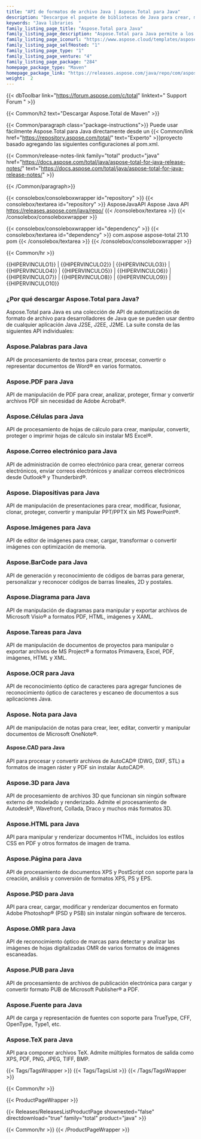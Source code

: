 ```yaml
---
title: "API de formatos de archivo Java | Aspose.Total para Java"
description: "Descargue el paquete de bibliotecas de Java para crear, manipular, convertir, renderizar e imprimir archivos de Microsoft Word, Excel, PowerPoint, Outlook, Publisher, Visio, Project y OneNote. El paquete también incluye API para formatos de archivo PDF, Photoshop, CAD, GIS y 3D, así como API para códigos de barras, OCR y OMR."
keywords: "Java libraries  "
family_listing_page_title: "Aspose.Total para Java"
family_listing_page_description: "Aspose.Total para Java permite a los desarrolladores crear sistemas de procesamiento de archivos increíblemente versátiles capaces de manejar más de 100 formatos de archivo populares. Los programadores de aplicaciones Java SE o EE pueden mejorar sus aplicaciones con la capacidad de cargar, crear, modificar, renderizar e interconvertir archivos de Microsoft Office, OpenOffice, Visio, Project, CAD y muchas otras categorías de formato de uso común."
family_listing_page_iconurl: "https://www.aspose.cloud/templates/aspose/App_Themes/V3/images/total/272x272/aspose_total-for-java-min.png"
family_listing_page_selfHosted: "1"
family_listing_page_type: "1"
family_listing_page_venture: "4"
family_listing_page_package: "284"
homepage_package_type: "Maven"
homepage_package_link: "https://releases.aspose.com/java/repo/com/aspose/aspose-total/"
weight:  2
---
```


{{< dbToolbar link="https://forum.aspose.com/c/total" linktext=" Support Forum " >}}

{{< Common/h2 text="Descargar Aspose.Total de Maven"  >}}

{{< Common/paragraph class="package-instructions">}}
Puede usar fácilmente Aspose.Total para Java directamente desde un
{{< Common/link href="https://repository.aspose.com/total/" text="Experto"  >}}proyecto basado agregando las siguientes configuraciones al pom.xml.

{{< Common/release-notes-link family="total" product="java" href="https://docs.aspose.com/total/java/aspose-total-for-java-release-notes/" text="https://docs.aspose.com/total/java/aspose-total-for-java-release-notes/"  >}}

{{< /Common/paragraph>}}

{{< consolebox/consoleboxwrapper id="repository" >}}
   {{< consolebox/textarea id="repository" >}}
      <repository>
         <id>AsposeJavaAPI</id>
         <name>Aspose Java API</name>
         <url>https://releases.aspose.com/java/repo/</url>
      </repository>
   {{< /consolebox/textarea >}}
{{< /consolebox/consoleboxwrapper >}}

{{< consolebox/consoleboxwrapper id="dependency" >}}
   {{< consolebox/textarea id="dependency" >}}
      <dependency>
         <groupId>com.aspose</groupId>
         <artifactId>aspose-total</artifactId>
         <version>21.10</version>
         <type>pom</type>
      </dependency>
   {{< /consolebox/textarea >}}
{{< /consolebox/consoleboxwrapper >}}

{{< Common/hr >}}

{{HIPERVINCULO1}} | {{HIPERVINCULO2}} | {{HIPERVINCULO3}} | {{HIPERVINCULO4}} | {{HIPERVINCULO5}} | {{HIPERVINCULO6}} | {{HIPERVINCULO7}} | {{HIPERVINCULO8}} | {{HIPERVINCULO9}} | {{HIPERVINCULO10}}

### ¿Por qué descargar Aspose.Total para Java?

Aspose.Total para Java es una colección de API de automatización de formato de archivo para desarrolladores de Java que se pueden usar dentro de cualquier aplicación Java J2SE, J2EE, J2ME. La suite consta de las siguientes API individuales:

### Aspose.Palabras para Java

API de procesamiento de textos para crear, procesar, convertir o representar documentos de Word® en varios formatos.

### Aspose.PDF para Java

API de manipulación de PDF para crear, analizar, proteger, firmar y convertir archivos PDF sin necesidad de Adobe Acrobat®.

### Aspose.Células para Java

API de procesamiento de hojas de cálculo para crear, manipular, convertir, proteger o imprimir hojas de cálculo sin instalar MS Excel®.

### Aspose.Correo electrónico para Java
API de administración de correo electrónico para crear, generar correos electrónicos, enviar correos electrónicos y analizar correos electrónicos desde Outlook® y Thunderbird®.

### Aspose. Diapositivas para Java

API de manipulación de presentaciones para crear, modificar, fusionar, clonar, proteger, convertir y manipular PPT/PPTX sin MS PowerPoint®.

### Aspose.Imágenes para Java

API de editor de imágenes para crear, cargar, transformar o convertir imágenes con optimización de memoria.

### Aspose.BarCode para Java

API de generación y reconocimiento de códigos de barras para generar, personalizar y reconocer códigos de barras lineales, 2D y postales.

### Aspose.Diagrama para Java

API de manipulación de diagramas para manipular y exportar archivos de Microsoft Visio® a formatos PDF, HTML, imágenes y XAML.

### Aspose.Tareas para Java

API de manipulación de documentos de proyectos para manipular o exportar archivos de MS Project® a formatos Primavera, Excel, PDF, imágenes, HTML y XML.

### Aspose.OCR para Java

API de reconocimiento óptico de caracteres para agregar funciones de reconocimiento óptico de caracteres y escaneo de documentos a sus aplicaciones Java.

### Aspose. Nota para Java

API de manipulación de notas para crear, leer, editar, convertir y manipular documentos de Microsoft OneNote®.

#### Aspose.CAD para Java

API para procesar y convertir archivos de AutoCAD® (DWG, DXF, STL) a formatos de imagen ráster y PDF sin instalar AutoCAD®.

### Aspose.3D para Java

API de procesamiento de archivos 3D que funcionan sin ningún software externo de modelado y renderizado. Admite el procesamiento de Autodesk®, Wavefront, Collada, Draco y muchos más formatos 3D.

### Aspose.HTML para Java

API para manipular y renderizar documentos HTML, incluidos los estilos CSS en PDF y otros formatos de imagen de trama.

### Aspose.Página para Java

API de procesamiento de documentos XPS y PostScript con soporte para la creación, análisis y conversión de formatos XPS, PS y EPS.

### Aspose.PSD para Java

API para crear, cargar, modificar y renderizar documentos en formato Adobe Photoshop® (PSD y PSB) sin instalar ningún software de terceros.

### Aspose.OMR para Java

API de reconocimiento óptico de marcas para detectar y analizar las imágenes de hojas digitalizadas OMR de varios formatos de imágenes escaneadas.

### Aspose.PUB para Java

API de procesamiento de archivos de publicación electrónica para cargar y convertir formato PUB de Microsoft Publisher® a PDF.

### Aspose.Fuente para Java

API de carga y representación de fuentes con soporte para TrueType, CFF, OpenType, Type1, etc.

### Aspose.TeX para Java

API para componer archivos TeX. Admite múltiples formatos de salida como XPS, PDF, PNG, JPEG, TIFF, BMP.

{{< Tags/TagsWrapper >}}
 {{< Tags/TagsList >}}
{{< /Tags/TagsWrapper >}}

{{< Common/hr >}}

{{< ProductPageWrapper >}}
<!-- ReleasesListProductPage-->
   {{< Releases/ReleasesListProductPage shownested="false"  directdownload="true" family="total" product="java" >}}
<!-- /ReleasesListProductPage-->
{{< Common/hr >}}
{{< /ProductPageWrapper >}}

